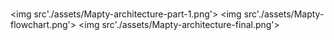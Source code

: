 #

<img src'./assets/Mapty-architecture-part-1.png'>
<img src'./assets/Mapty-flowchart.png'>
<img src'./assets/Mapty-architecture-final.png'>
